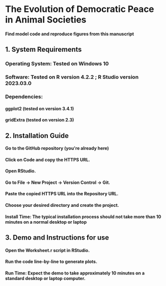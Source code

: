 <h1> The Evolution of Democratic Peace in Animal Societies </h1>
<h4> Find model code and reproduce figures from this manuscript  </h4>
<h2> 1. System Requirements </h2>
<h3> Operating System: Tested on Windows 10 </h3>
<h3> Software: Tested on R version 4.2.2 ; R Studio version 2023.03.0 </h3>
<h3> Dependencies: </h3>
<h4> ggplot2 (tested on version 3.4.1) </h4>
<h4> gridExtra (tested on version 2.3) </h4>
<h2>  2. Installation Guide </h2>
<h4> Go to the GitHub repository (you're already here) </h4>
<h4> Click on Code and copy the HTTPS URL. </h4>
<h4> Open RStudio. </h4>
<h4> Go to File -> New Project -> Version Control -> Git. </h4>
<h4> Paste the copied HTTPS URL into the Repository URL. </h4>
<h4> Choose your desired directory and create the project. </h4>
<h4> Install Time: The typical installation process should not take more than 10 minutes on a normal  desktop or laptop  </h4>
<h2> 3. Demo and Instructions for use </h2>
<h4> Open the Worksheet.r script in RStudio. </h4>
<h4> Run the code line-by-line to generate plots. </h4>
<h4> Run Time: Expect the demo to take approximately 10 minutes on a standard desktop or laptop computer. </h4>
